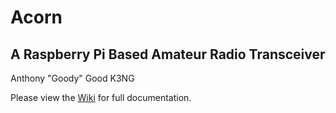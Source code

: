 # Acorn
## A Raspberry Pi Based Amateur Radio Transceiver

Anthony "Goody" Good
K3NG


Please view the [Wiki](https://github.com/k3ng/acorn/wiki/000-Introduction) for full documentation.


